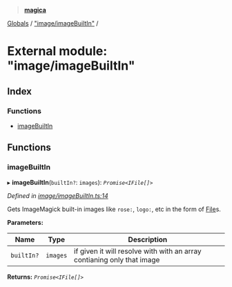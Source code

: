 > **[magica](../README.md)**

[Globals](../README.md) / ["image/imageBuiltIn"](_image_imagebuiltin_.md) /

# External module: "image/imageBuiltIn"

## Index

### Functions

* [imageBuiltIn](_image_imagebuiltin_.md#imagebuiltin)

## Functions

###  imageBuiltIn

▸ **imageBuiltIn**(`builtIn?`: `images`): *`Promise<IFile[]>`*

*Defined in [image/imageBuiltIn.ts:14](https://github.com/cancerberoSgx/magica/blob/0133e5d/src/image/imageBuiltIn.ts#L14)*

Gets ImageMagick built-in images like `rose:`, `logo:`, etc in the form of [File](../interfaces/_main_customcommand_.customcommandcontext.md#file)s.

**Parameters:**

Name | Type | Description |
------ | ------ | ------ |
`builtIn?` | `images` | if given it will resolve with with an array contianing only that image  |

**Returns:** *`Promise<IFile[]>`*
